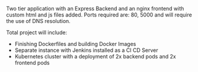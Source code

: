Two tier application with an Express Backend and an nginx frontend with custom html and js files added. 
Ports required are: 80, 5000 and will require the use of DNS resolution.

Total project will include:
- Finishing Dockerfiles and building Docker Images
- Separate instance with Jenkins installed as a CI CD Server
- Kubernetes cluster with a deployment of 2x backend pods and 2x frontend pods
